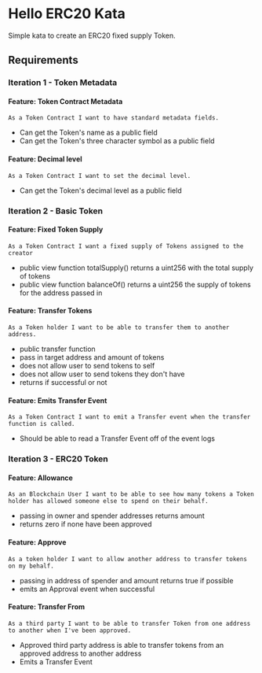 # Hello ERC20 Kata

Simple kata to create an ERC20 fixed supply Token.

## Requirements

### Iteration 1 - Token Metadata

#### Feature: Token Contract Metadata
```
As a Token Contract I want to have standard metadata fields.
```
* Can get the Token's name as a public field
* Can get the Token's three character symbol as a public field

#### Feature: Decimal level
```
As a Token Contract I want to set the decimal level.
```
* Can get the Token's decimal level as a public field

### Iteration 2 - Basic Token

#### Feature: Fixed Token Supply
```
As a Token Contract I want a fixed supply of Tokens assigned to the creator
```
* public view function totalSupply() returns a uint256 with the total supply of tokens
* public view function balanceOf() returns a uint256 the supply of tokens for the address passed in

#### Feature: Transfer Tokens
```
As a Token holder I want to be able to transfer them to another address.
```
* public transfer function
* pass in target address and amount of tokens
* does not allow user to send tokens to self
* does not allow user to send tokens they don't have
* returns if successful or not

#### Feature: Emits Transfer Event
```
As a Token Contract I want to emit a Transfer event when the transfer function is called.
```
* Should be able to read a Transfer Event off of the event logs

### Iteration 3 - ERC20 Token

#### Feature: Allowance
```
As an Blockchain User I want to be able to see how many tokens a Token holder has allowed someone else to spend on their behalf.
```
* passing in owner and spender addresses returns amount
* returns zero if none have been approved

#### Feature: Approve
```
As a token holder I want to allow another address to transfer tokens on my behalf.
```
* passing in address of spender and amount returns true if possible
* emits an Approval event when successful

#### Feature: Transfer From
```
As a third party I want to be able to transfer Token from one address to another when I've been approved.
```
* Approved third party address is able to transfer tokens from an approved address to another address
* Emits a Transfer Event

